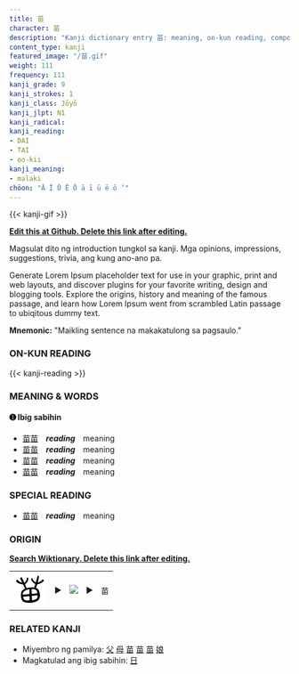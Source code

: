 ```yaml
---
title: 苗
character: 苗
description: "Kanji dictionary entry 苗: meaning, on-kun reading, compounds, origin, related kanji"
content_type: kanji
featured_image: "/苗.gif"
weight: 111
frequency: 111
kanji_grade: 9
kanji_strokes: 1
kanji_class: Jōyō
kanji_jlpt: N1
kanji_radical: 
kanji_reading: 
- DAI
- TAI
- oo-kii
kanji_meaning:
- malaki
chōon: "Ā Ī Ū Ē Ō ā ī ū ē ō ’"
---
```

[//]: # (Don't edit the line below. Kanji animated GIF code is automatically generated.)
{{< kanji-gif >}}

[//]: # (Edit below this line.)

**[Edit this at Github. Delete this link after editing.](https://github.com/tim0g/tim/tree/main/content/kanji/苗/index.md)**

Magsulat dito ng introduction tungkol sa kanji. Mga opinions, impressions, suggestions, trivia, ang kung ano-ano pa.

Generate Lorem Ipsum placeholder text for use in your graphic, print and web layouts, and discover plugins for your favorite writing, design and blogging tools. Explore the origins, history and meaning of the famous passage, and learn how Lorem Ipsum went from scrambled Latin passage to ubiqitous dummy text.
 
**Mnemonic:** "Maikling sentence na makakatulong sa pagsaulo."

### ON-KUN READING

[//]: # (Don't edit the line below. ON-KUN READING code is automatically generated.)
{{< kanji-reading >}}

### MEANING & WORDS

#### ➊ **Ibig sabihin**
  - [苗](../苗)[苗](../苗)　***reading***　meaning
  - [苗](../苗)[苗](../苗)　***reading***　meaning
  - [苗](../苗)[苗](../苗)　***reading***　meaning
  - [苗](../苗)[苗](../苗)　***reading***　meaning

### SPECIAL READING
  - [苗](../苗)[苗](../苗)　***reading***　meaning

### ORIGIN

**[Search Wiktionary. Delete this link after editing.](https://wiktionary.org/wiki/苗)**
<table class="kanji-table"><tr><td>
<img src="60px-苗-bronze.svg.png">
</td><td>▶</td><td>
<img src="60px-苗-oracle.svg.png">
</td><td>▶</td>
<td class="kanji-origin">苗</td>
</tr></table>

### RELATED KANJI
- Miyembro ng pamilya: [父](../父) [母](../母) [苗](../苗) [苗](../苗) [苗](../苗) [娘](../娘)
- Magkatulad ang ibig sabihin: [日](../日)
